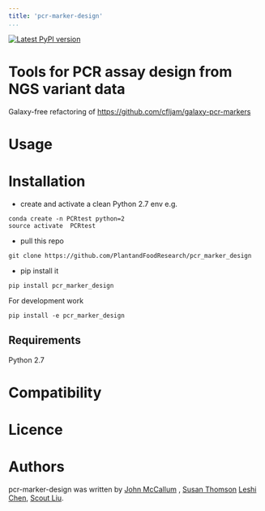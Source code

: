 ```yaml
---
title: 'pcr-marker-design'
...
```


[![Latest PyPI version](https://img.shields.io/pypi/v/pcr-marker-design.svg)](https://pypi.python.org/pypi/pcr-marker-design)



# Tools for PCR assay design from NGS variant data

Galaxy-free refactoring of https://github.com/cfljam/galaxy-pcr-markers

Usage
=====

Installation
============

- create and activate  a clean Python 2.7 env
e.g.
```
conda create -n PCRtest python=2
source activate  PCRtest
``` 
- pull this repo

```
git clone https://github.com/PlantandFoodResearch/pcr_marker_design
```
- pip install it
```
pip install pcr_marker_design
``` 

For development work
```
pip install -e pcr_marker_design
```

Requirements
------------

Python 2.7

Compatibility
=============

Licence
=======

Authors
=======

pcr-marker-design was written by [John
McCallum](john.mccallum@plantandfood.co.nz) ,
[Susan Thomson](susan.thomson@plantandfood.co.nz) [Leshi Chen](), [Scout Liu]().
